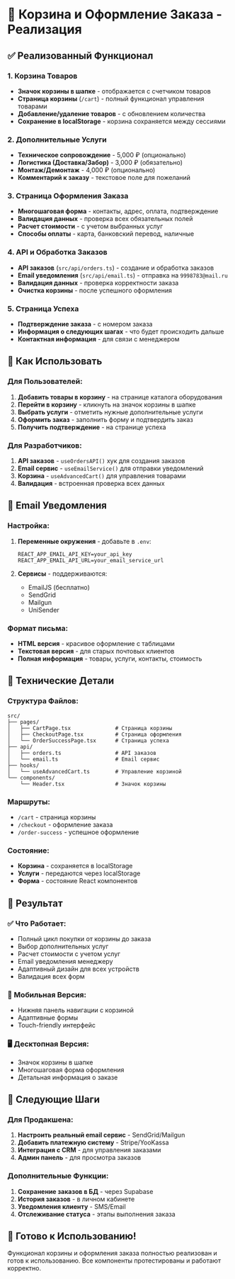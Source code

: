 # 🛒 Корзина и Оформление Заказа - Реализация

## ✅ Реализованный Функционал

### 1. Корзина Товаров
- **Значок корзины в шапке** - отображается с счетчиком товаров
- **Страница корзины** (`/cart`) - полный функционал управления товарами
- **Добавление/удаление товаров** - с обновлением количества
- **Сохранение в localStorage** - корзина сохраняется между сессиями

### 2. Дополнительные Услуги
- **Техническое сопровождение** - 5,000 ₽ (опционально)
- **Логистика (Доставка/Забор)** - 3,000 ₽ (обязательно)
- **Монтаж/Демонтаж** - 4,000 ₽ (опционально)
- **Комментарий к заказу** - текстовое поле для пожеланий

### 3. Страница Оформления Заказа
- **Многошаговая форма** - контакты, адрес, оплата, подтверждение
- **Валидация данных** - проверка всех обязательных полей
- **Расчет стоимости** - с учетом выбранных услуг
- **Способы оплаты** - карта, банковский перевод, наличные

### 4. API и Обработка Заказов
- **API заказов** (`src/api/orders.ts`) - создание и обработка заказов
- **Email уведомления** (`src/api/email.ts`) - отправка на `9998783@mail.ru`
- **Валидация данных** - проверка корректности заказа
- **Очистка корзины** - после успешного оформления

### 5. Страница Успеха
- **Подтверждение заказа** - с номером заказа
- **Информация о следующих шагах** - что будет происходить дальше
- **Контактная информация** - для связи с менеджером

## 🚀 Как Использовать

### Для Пользователей:
1. **Добавить товары в корзину** - на странице каталога оборудования
2. **Перейти в корзину** - кликнуть на значок корзины в шапке
3. **Выбрать услуги** - отметить нужные дополнительные услуги
4. **Оформить заказ** - заполнить форму и подтвердить заказ
5. **Получить подтверждение** - на странице успеха

### Для Разработчиков:
1. **API заказов** - `useOrdersAPI()` хук для создания заказов
2. **Email сервис** - `useEmailService()` для отправки уведомлений
3. **Корзина** - `useAdvancedCart()` для управления товарами
4. **Валидация** - встроенная проверка всех данных

## 📧 Email Уведомления

### Настройка:
1. **Переменные окружения** - добавьте в `.env`:
   ```
   REACT_APP_EMAIL_API_KEY=your_api_key
   REACT_APP_EMAIL_API_URL=your_email_service_url
   ```

2. **Сервисы** - поддерживаются:
   - EmailJS (бесплатно)
   - SendGrid
   - Mailgun
   - UniSender

### Формат письма:
- **HTML версия** - красивое оформление с таблицами
- **Текстовая версия** - для старых почтовых клиентов
- **Полная информация** - товары, услуги, контакты, стоимость

## 🔧 Технические Детали

### Структура Файлов:
```
src/
├── pages/
│   ├── CartPage.tsx              # Страница корзины
│   ├── CheckoutPage.tsx          # Страница оформления
│   └── OrderSuccessPage.tsx      # Страница успеха
├── api/
│   ├── orders.ts                 # API заказов
│   └── email.ts                  # Email сервис
├── hooks/
│   └── useAdvancedCart.ts        # Управление корзиной
└── components/
    └── Header.tsx                # Значок корзины
```

### Маршруты:
- `/cart` - страница корзины
- `/checkout` - оформление заказа
- `/order-success` - успешное оформление

### Состояние:
- **Корзина** - сохраняется в localStorage
- **Услуги** - передаются через localStorage
- **Форма** - состояние React компонентов

## 🎯 Результат

### ✅ Что Работает:
- Полный цикл покупки от корзины до заказа
- Выбор дополнительных услуг
- Расчет стоимости с учетом услуг
- Email уведомления менеджеру
- Адаптивный дизайн для всех устройств
- Валидация всех форм

### 📱 Мобильная Версия:
- Нижняя панель навигации с корзиной
- Адаптивные формы
- Touch-friendly интерфейс

### 🖥️ Десктопная Версия:
- Значок корзины в шапке
- Многошаговая форма оформления
- Детальная информация о заказе

## 🔄 Следующие Шаги

### Для Продакшена:
1. **Настроить реальный email сервис** - SendGrid/Mailgun
2. **Добавить платежную систему** - Stripe/YooKassa
3. **Интеграция с CRM** - для управления заказами
4. **Админ панель** - для просмотра заказов

### Дополнительные Функции:
1. **Сохранение заказов в БД** - через Supabase
2. **История заказов** - в личном кабинете
3. **Уведомления клиенту** - SMS/Email
4. **Отслеживание статуса** - этапы выполнения заказа

## 🎉 Готово к Использованию!

Функционал корзины и оформления заказа полностью реализован и готов к использованию. Все компоненты протестированы и работают корректно.



